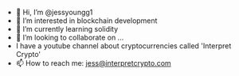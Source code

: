 - 👋 Hi, I’m @jessyoungg1
- 👀 I’m interested in blockchain development
- 🌱 I’m currently learning solidity
- 💞️ I’m looking to collaborate on ...
- I have a youtube channel about cryptocurrencies called 'Interpret Crypto'
- 📫 How to reach me: jess@interpretcrypto.com

<!---
jessyoungg1/jessyoungg1 is a ✨ special ✨ repository because its `README.md` (this file) appears on your GitHub profile.
You can click the Preview link to take a look at your changes.
--->

